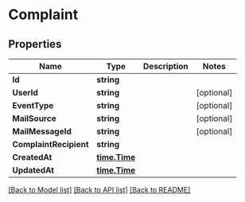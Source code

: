 # Complaint

## Properties

Name | Type | Description | Notes
------------ | ------------- | ------------- | -------------
**Id** | **string** |  | 
**UserId** | **string** |  | [optional] 
**EventType** | **string** |  | [optional] 
**MailSource** | **string** |  | [optional] 
**MailMessageId** | **string** |  | [optional] 
**ComplaintRecipient** | **string** |  | 
**CreatedAt** | [**time.Time**](time.Time) |  | 
**UpdatedAt** | [**time.Time**](time.Time) |  | 

[[Back to Model list]](../README#documentation-for-models) [[Back to API list]](../README#documentation-for-api-endpoints) [[Back to README]](../README)


